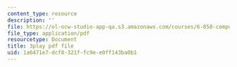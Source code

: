 ```yaml
---
content_type: resource
description: ''
file: https://ol-ocw-studio-app-qa.s3.amazonaws.com/courses/6-858-computer-systems-security-fall-2014/1a6471e7dcf8321ffc9ee0ff143ba0b1_3v5Von-oNUg.pdf
file_type: application/pdf
resourcetype: Document
title: 3play pdf file
uid: 1a6471e7-dcf8-321f-fc9e-e0ff143ba0b1
---
```

